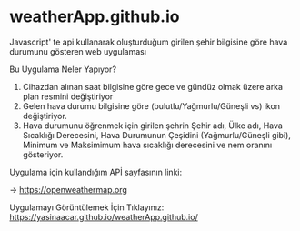 # weatherApp.github.io
Javascript' te api kullanarak oluşturduğum girilen şehir bilgisine göre hava durumunu gösteren web uygulaması


Bu Uygulama Neler Yapıyor?

  1) Cihazdan alınan saat bilgisine göre gece ve gündüz olmak üzere arka plan resmini değiştiriyor
  2) Gelen hava durumu bilgisine göre (bulutlu/Yağmurlu/Güneşli vs) ikon değiştiriyor.
  3) Hava durumunu öğrenmek için girilen şehrin Şehir adı, Ülke adı, Hava Sıcaklığı Derecesini, Hava Durumunun Çeşidini (Yağmurlu/Güneşli gibi), Minimum ve Maksimimum hava sıcaklığı derecesini ve nem oranını gösteriyor.
  
 
 Uygulama için kullandığım APİ sayfasının linki:
 
  -> https://openweathermap.org

 Uygulamayı Görüntülemek İçin Tıklayınız: https://yasinaacar.github.io/weatherApp.github.io/
